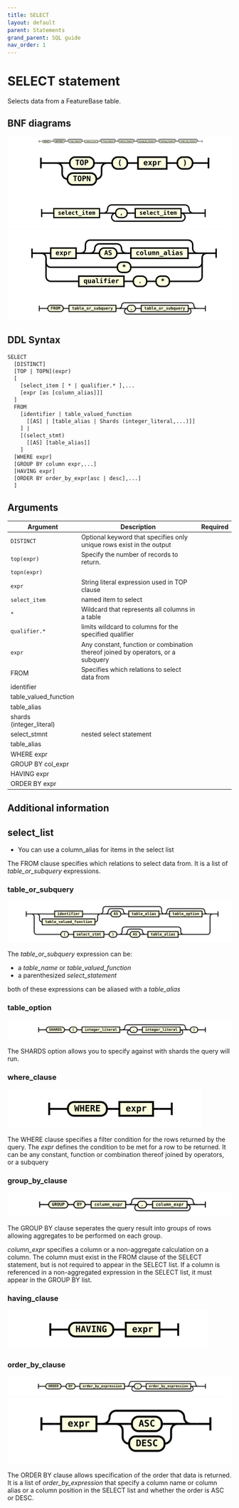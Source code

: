 ```yaml
---
title: SELECT
layout: default
parent: Statements
grand_parent: SQL guide
nav_order: 1
---
```


# SELECT statement

Selects data from a FeatureBase table.

## BNF diagrams

![expr](/assets/images/sql-guide/select_stmt.svg)
![expr](/assets/images/sql-guide/top_clause.svg)
![expr](/assets/images/sql-guide/select_list.svg)
![expr](/assets/images/sql-guide/select_item.svg)
![expr](/assets/images/sql-guide/from_clause.svg)


## DDL Syntax

```
SELECT
  [DISTINCT]
  [TOP | TOPN](expr)
  [
    [select_item [ * | qualifier.* ],...
    [expr [as [column_alias]]]
  ]
  FROM
    [identifier | table_valued_function
      [[AS] | [table_alias | Shards (integer_literal,...)]]
    ] |
    [(select_stmt)
      [[AS] [table_alias]]
    ]
  [WHERE expr]
  [GROUP BY column expr,...]
  [HAVING expr]
  [ORDER BY order_by_expr[asc | desc],...]
  ]
```

## Arguments

| Argument | Description | Required |
|---|---|---|
| `DISTINCT` | Optional keyword that specifies only unique rows exist in the output |  |
| `top(expr)` | Specify the number of records to return.  |  |
| `topn(expr)` |  |  |
| `expr` | String literal expression used in TOP clause |  |
| `select_item` | named item to select
| `*` | Wildcard that represents all columns in a table |  |
| `qualifier.*` | limits wildcard to columns for the specified qualifier |  |
| `expr` | Any constant, function or combination thereof joined by operators, or a subquery |  |
| FROM | Specifies which relations to select data from |
| identifier |  |  |
| table_valued_function |  |  |
| table_alias |  |  |
| shards (integer_literal) |  |  |
| select_stmnt | nested select statement |  |
| table_alias |  |  |
| WHERE expr |  |  |
| GROUP BY col_expr |  |  |
| HAVING expr |  |  |
| ORDER BY expr |  |  |

## Additional information

## select_list

* You can use a column_alias for items in the select list




The FROM clause specifies which relations to select data from. It is a list of _table_or_subquery_ expressions.

### table_or_subquery

![expr](/assets/images/sql-guide/table_or_subquery.svg)

The _table_or_subquery_ expression can be:

- a _table_name_ or _table_valued_function_
- a parenthesized _select_statement_

both of these expressions can be aliased with a _table_alias_

### table_option

![expr](/assets/images/sql-guide/table_option.svg)

The SHARDS option allows you to specify against with shards the query will run.

### where_clause

![expr](/assets/images/sql-guide/where_clause.svg)

The WHERE clause specifies a filter condition for the rows returned by the query. The _expr_ defines the condition to be met for a row to be returned. It can be any constant, function or combination thereof joined by operators, or a subquery

### group_by_clause

![expr](/assets/images/sql-guide/group_by_clause.svg)

The GROUP BY clause seperates the query result into groups of rows allowing aggregates to be performed on each group.

_column_expr_ specifies a column or a non-aggregate calculation on a column. The column must exist in the FROM clause of the SELECT statement, but is not required to appear in the SELECT list.  If a column is referenced in a non-aggregated expression in the SELECT list, it must appear in the GROUP BY list.

### having_clause

![expr](/assets/images/sql-guide/having_clause.svg)

### order_by_clause

![expr](/assets/images/sql-guide/order_by_clause.svg)
![expr](/assets/images/sql-guide/order_by_expression.svg)

The ORDER BY clause allows specification of the order that data is returned. It is a list of _order_by_expression_ that specify a column name or column alias or a column position in the SELECT list and whether the order is ASC or DESC.
